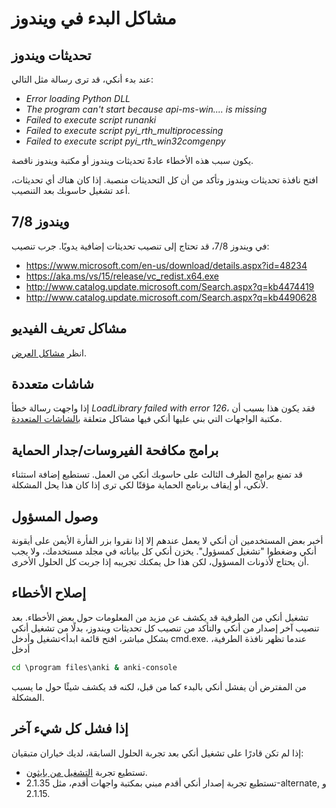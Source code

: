 # مشاكل البدء في ويندوز

 <!-- toc -->

## تحديثات ويندوز

عند بدء أنكي، قد ترى رسالة مثل التالي:

- *Error loading Python DLL*
- *The program can't start because api-ms-win.... is missing*
- *Failed to execute script runanki*
- *Failed to execute script pyi_rth_multiprocessing*
- *Failed to execute script pyi_rth_win32comgenpy*

يكون سبب هذه الأخطاء عادةً تحديثات ويندوز أو مكتبة ويندوز ناقصة.

افتح نافذة تحديثات ويندوز وتأكد من أن كل التحديثات منصبة.
إذا كان هناك أي تحديثات، أعد تشغيل حاسوبك بعد التنصيب.

## ويندوز 7/8

في ويندوز 7/8، قد تحتاج إلى تنصيب تحديثات إضافية يدويًا. جرب تنصيب:

- <https://www.microsoft.com/en-us/download/details.aspx?id=48234>
- <https://aka.ms/vs/15/release/vc_redist.x64.exe>
- <http://www.catalog.update.microsoft.com/Search.aspx?q=kb4474419>
- <http://www.catalog.update.microsoft.com/Search.aspx?q=kb4490628>

## مشاكل تعريف الفيديو

انظر [مشاكل العرض](./display-issues.md).

## شاشات متعددة

إذا واجهت رسالة خطأ *LoadLibrary failed with error 126*، فقد يكون هذا بسبب أن
مكتبة الواجهات التي بني عليها أنكي فيها مشاكل متعلقة
[بالشاشات المتعددة](https://forums.ankiweb.net/t/error-126-on-open-anki-desktop/13967).

## برامج مكافحة الفيروسات/جدار الحماية

قد تمنع برامج الطرف الثالث على حاسوبك أنكي من العمل. تستطيع إضافة استثناء لأنكي،
أو إيقاف برنامج الحماية مؤقتًا لكي ترى إذا كان هذا يحل المشكلة.

## وصول المسؤول

أخبر بعض المستخدمين أن أنكي لا يعمل عندهم إلا إذا نقروا بزر الفأرة الأيمن على أيقونة
أنكي وضغطوا "تشغيل كمسؤول". يخزن أنكي كل بياناته في مجلد مستخدمك، ولا يجب أن يحتاج
لأذونات المسؤول، لكن هذا حل يمكنك تجريبه إذا جربت كل الحلول الأخرى.

## إصلاح الأخطاء

تشغيل أنكي من الطرفية قد يكشف عن مزيد من المعلومات حول بعض الأخطاء.
بعد تنصيب آخر إصدار من أنكي والتأكد من تنصيب كل تحديثات ويندوز، بدلًا من تشغيل
أنكي بشكل مباشر، افتح قائمة ابدأ>تشغيل وأدخل cmd.exe. عندما تظهر نافذة الطرفية، أدخل

```bat
cd \program files\anki & anki-console
```

من المفترض أن يفشل أنكي بالبدء كما من قبل، لكنه قد يكشف شيئًا حول ما يسبب المشكلة.

## إذا فشل كل شيء آخر

إذا لم تكن قادرًا على تشغيل أنكي بعد تجربة الحلول السابقة، لديك خياران متبقيان:

- تستطيع تجربة [التشغيل من بايثون](https://faqs.ankiweb.net/running-from-python.html).
- تستطيع تجربة إصدار أنكي أقدم مبني بمكتبة واجهات أقدم، مثل 2.1.35-alternate, و 2.1.15.
